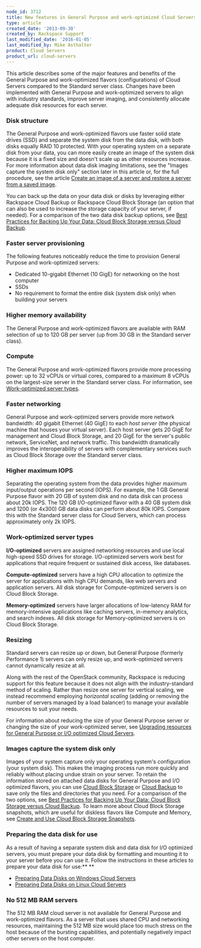 ```yaml
---
node_id: 3712
title: New features in General Purpose and work-optimized Cloud Servers
type: article
created_date: '2013-09-30'
created_by: Rackspace Support
last_modified_date: '2016-01-05'
last_modified_by: Mike Asthalter
product: Cloud Servers
product_url: cloud-servers
---
```


This article describes some of the major features and benefits of the
General Purpose and work-optimized flavors (configurations) of Cloud
Servers compared to the Standard server class. Changes have been
implemented with General Purpose and work-optimized servers to align
with industry standards, improve server imaging, and consistently
allocate adequate disk resources for each server.

### Disk structure

The General Purpose and work-optimized flavors use faster solid state
drives (SSD) and separate the system disk from the data disk, with both
disks equally RAID 10 protected. With your operating system on a
separate disk from your data, you can more easily create an image of the
system disk because it is a fixed size and doesn't scale up as other
resources increase. For more information about data disk imaging
limitations, see the "Images capture the system disk only" section later in this article or, for the full procedure, see the
article [Create an image of a server and restore a server from a saved image](/how-to/create-an-image-of-a-server-and-restore-a-server-from-a-saved-image).

You can back up the data on your data disk or disks by leveraging either
Rackspace Cloud Backup or Rackspace Cloud Block Storage (an option that
can also be used to increase the storage capacity of your server, if
needed). For a comparison of the two data disk backup options, see [Best Practices for Backing Up Your Data: Cloud Block Storage versus Cloud Backup](/how-to/best-practices-for-backing-up-your-data-cloud-block-storage-versus-cloud-backup).

### Faster server provisioning

The following features noticeably reduce the time to provision General
Purpose and work-optimized servers:

-   Dedicated 10-gigabit Ethernet (10 GigE) for networking on the host
    computer
-   SSDs
-   No requirement to format the entire disk (system disk only) when
    building your servers

### Higher memory availability

The General Purpose and work-optimized flavors are available with RAM
selection of up to 120 GB per server (up from 30 GB in the Standard
server class).

### Compute

The General Purpose and work-optimized flavors provide more processing
power: up to 32 vCPUs or virtual cores, compared to a maximum 8 vCPUs on
the largest-size server in the Standard server class. For information,
see [Work-optimized server types](#SizeOptions).

### Faster networking

General Purpose and work-optimized servers provide more network
bandwidth: 40 gigabit Ethernet (40 GigE) to each *host server* (the
physical machine that houses your virtual server). Each host server
gets 20 GigE for management and Cloud Block Storage, and 20 GigE for the
server's public network, ServiceNet, and network traffic. This bandwidth
dramatically improves the interoperability of servers with complementary
services such as Cloud Block Storage over the Standard server class.

### Higher maximum IOPS

Separating the operating system from the data provides higher maximum
input/output operations per second (IOPS). For example, the 1 GB General
Purpose flavor with 20 GB of system disk and no data disk can process
about 20k IOPS. The 120 GB I/O-optimized flavor with a 40 GB system disk
and 1200 (or 4x300) GB data disks can perform about 80k IOPS. Compare
this with the Standard server class for Cloud Servers, which can process
approximately only 2k IOPS.

### Work-optimized server types

**I/O-optimized** servers are assigned networking resources and use
local high-speed SSD drives for storage. I/O-optimized servers work best
for applications that require frequent or sustained disk access, like
databases.

**Compute-optimized** servers have a high CPU allocation to optimize the
server for applications with high CPU demands, like web servers and
application servers. All disk storage for Compute-optimized servers is
on Cloud Block Storage.

**Memory-optimized** servers have larger allocations of low-latency RAM
for memory-intensive applications like caching servers, in-memory
analytics, and search indexes. All disk storage for Memory-optimized
servers is on Cloud Block Storage.

### Resizing

Standard servers can resize up or down, but General Purpose (formerly
Performance 1) servers can only resize up, and work-optimized servers
cannot dynamically resize at all.

Along with the rest of the OpenStack community, Rackspace is reducing
support for this feature because it does not align with the
industry-standard method of scaling. Rather than resize one server for
vertical scaling, we instead recommend employing *horizontal
scaling* (adding or removing the number of servers managed by a load
balancer) to manage your available resources to suit your needs.

For information about reducing the size of your General Purpose server
or changing the size of your work-optimized server, see [Upgrading resources for General Purpose or I/O optimized Cloud Servers](/how-to/upgrading-resources-for-general-purpose-or-io-optimized-cloud-servers).

### Images capture the system disk only

Images of your system capture only your operating system's configuration
(your system disk). This makes the imaging process run more quickly and
reliably without placing undue strain on your server. To retain the
information stored on attached data disks for General Purpose and I/O
optimized flavors, you can use [Cloud Block Storage](/how-to/create-and-attach-a-cloud-block-storage-volume)
or [Cloud Backup](/how-to/rackspace-cloud-backup-install-the-agent-on-linux)
to save only the files and directories that you need. For a comparison
of the two options, see [Best Practices for Backing Up Your Data: Cloud Block Storage versus Cloud Backup](/how-to/best-practices-for-backing-up-your-data-cloud-block-storage-versus-cloud-backup).
To learn more about Cloud Block Storage snapshots, which are useful for
diskless flavors like Compute and Memory, see [Create and Use Cloud Block Storage Snapshots](/how-to/create-and-use-cloud-block-storage-snapshots).

### Preparing the data disk for use

As a result of having a separate system disk and data disk for I/O
optimized servers, you must prepare your data disk by formatting and
mounting it to your server before you can use it. Follow the
instructions in these articles to prepare your data disk for use:** **

-   [Preparing Data Disks on Windows Cloud Servers](/how-to/preparing-data-disks-on-windows-cloud-servers)
-   [Preparing Data Disks on Linux Cloud Servers](/how-to/preparing-data-disks-on-linux-cloud-servers)

### No 512 MB RAM servers

The 512 MB RAM cloud server is not available for General Purpose and
work-optimized flavors. As a server that uses shared CPU and networking
resources, maintaining the 512 MB size would place too much stress on
the host because of the bursting capabilities, and potentially
negatively impact other servers on the host computer.
